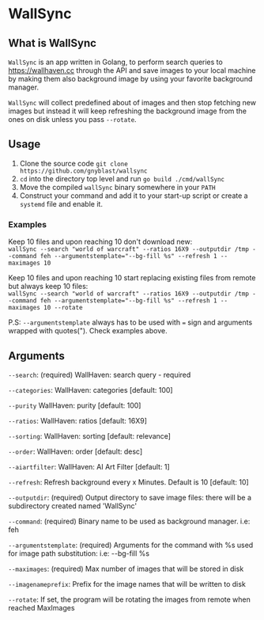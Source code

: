 # WallSync

## What is WallSync

`WallSync` is an app written in Golang, to perform search queries to <https://wallhaven.cc> through the API and save images to your local machine by making them also background image by using your favorite background manager.

`WallSync` will collect predefined about of images and then stop fetching new images but instead it will keep refreshing the background image from the ones on disk unless you pass `--rotate`.

## Usage

1. Clone the source code `git clone https://github.com/gnyblast/wallsync`
2. `cd` into the directory top level and run `go build ./cmd/wallSync`
3. Move the compiled `wallSync` binary somewhere in your `PATH`
4. Construct your command and add it to your start-up script or create a `systemd` file and enable it.

### Examples

Keep 10 files and upon reaching 10 don't download new:\
`wallSync --search "world of warcraft" --ratios 16X9 --outputdir /tmp --command feh --argumentstemplate="--bg-fill %s" --refresh 1 --maximages 10`

Keep 10 files and upon reaching 10 start replacing existing files from remote but always keep 10 files:\
`wallSync --search "world of warcraft" --ratios 16X9 --outputdir /tmp --command feh --argumentstemplate="--bg-fill %s" --refresh 1 --maximages 10 --rotate`

P.S: `--argumentstemplate` always has to be used with `=` sign and arguments wrapped with quotes("). Check examples above.

## Arguments

`--search`: (required) WallHaven: search query - required

`--categories`: WallHaven: categories [default: 100]

`--purity` WallHaven: purity [default: 100]

`--ratios`: WallHaven: ratios [default: 16X9]

`--sorting`: WallHaven: sorting [default: relevance]

`--order`: WallHaven: order [default: desc]

`--aiartfilter`: WallHaven: AI Art Filter [default: 1]

`--refresh`: Refresh background every x Minutes. Default is 10 [default: 10]

`--outputdir`: (required) Output directory to save image files: there will be a subdirectory created named 'WallSync'

`--command`: (required) Binary name to be used as background manager. i.e: feh

`--argumentstemplate`: (required) Arguments for the command with %s used for image path substitution: i.e: --bg-fill %s

`--maximages`: (required) Max number of images that will be stored in disk

`--imagenameprefix`: Prefix for the image names that will be written to disk

`--rotate`: If set, the program will be rotating the images from remote when reached MaxImages
